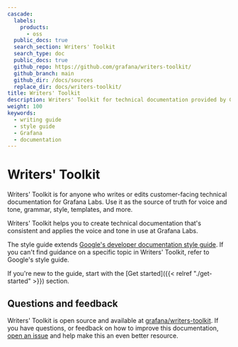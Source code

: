 ```yaml
---
cascade:
  labels:
    products:
      - oss
  public_docs: true
  search_section: Writers' Toolkit
  search_type: doc
  public_docs: true
  github_repo: https://github.com/grafana/writers-toolkit/
  github_branch: main
  github_dir: /docs/sources
  replace_dir: docs/writers-toolkit/
title: Writers' Toolkit
description: Writers' Toolkit for technical documentation provided by Grafana Labs
weight: 100
keywords:
  - writing guide
  - style guide
  - Grafana
  - documentation
---
```


# Writers' Toolkit

Writers' Toolkit is for anyone who writes or edits customer-facing technical documentation for Grafana Labs.
Use it as the source of truth for voice and tone, grammar, style, templates, and more.

Writers' Toolkit helps you to create technical documentation that's consistent and applies the voice and tone in use at Grafana Labs.

The style guide extends [Google's developer documentation style guide](https://developers.google.com/style).
If you can't find guidance on a specific topic in Writers' Toolkit, refer to Google's style guide.

If you're new to the guide, start with the [Get started]({{< relref "./get-started" >}}) section.

## Questions and feedback

Writers' Toolkit is open source and available at [grafana/writers-toolkit](https://github.com/grafana/writers-toolkit).
If you have questions, or feedback on how to improve this documentation, [open an issue](https://github.com/grafana/writers-toolkit/issues/new) and help make this an even better resource.

